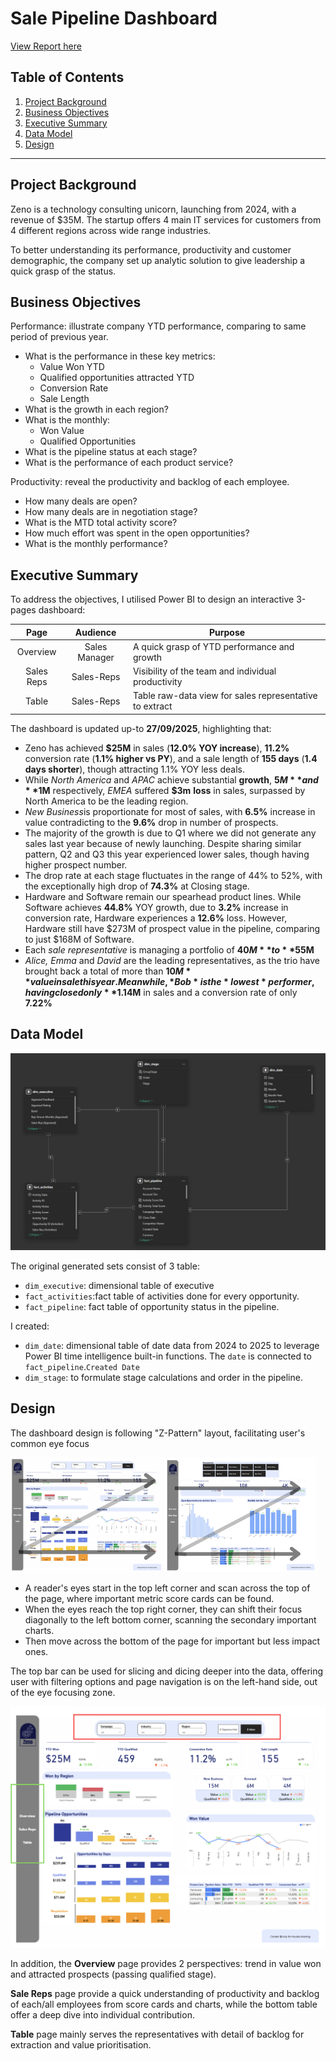 # Sale Pipeline Dashboard
[View Report here](https://app.powerbi.com/view?r=eyJrIjoiYWIzZDkzYmYtNDc4Mi00OTI4LWJlNWQtNjAyYTUwOWQ4MjNlIiwidCI6IjRlMjA2ZGRmLTNkYzgtNGZlMC1hZGNkLWI5YTQzODY4YzU4YyJ9)

## Table of Contents
1. [Project Background](#project_background)
2. [Business Objectives](#business_objective)
3. [Executive Summary](#executive_summary)
4. [Data Model](#data_model)
5. [Design](#design)

---
## Project Background
Zeno is a technology consulting unicorn, launching from 2024, with a revenue of $35M. The startup offers 4 main IT services for customers from 4 different regions across wide range industries.

To better understanding its performance, productivity and customer demographic, the company set up analytic solution to give leadership a quick grasp of the status.

## Business Objectives

Performance: illustrate company YTD performance, comparing to  same period of previous year.
- What is the performance in these key metrics:
    - Value Won YTD
    - Qualified opportunities attracted YTD
    - Conversion Rate
    - Sale Length
- What is the growth in each region?
- What is the monthly:
    - Won Value
    - Qualified Opportunities
- What is the pipeline status at each stage?
- What is the performance of each product service?

Productivity: reveal the productivity and backlog of each employee.
- How many deals are open?
- How many deals are in negotiation stage?
- What is the MTD total activity score?
- How much effort was spent in the open opportunities?
- What is the monthly performance?

## Executive Summary
To address the objectives, I utilised Power BI to design an interactive 3-pages dashboard:

| Page | Audience | Purpose | 
|:-------:|:-------:|--------|
| Overview | Sales Manager | A quick grasp of YTD performance and growth |
| Sales Reps | Sales-Reps | Visibility of the team and individual productivity |
| Table | Sales-Reps | Table raw-data view for sales representative to extract |

The dashboard is updated up-to **27/09/2025**, highlighting that:
- Zeno has achieved **$25M** in sales (**12.0% YOY increase**), **11.2%** conversion rate (**1.1% higher vs PY**), and a sale length of **155 days** (**1.4 days shorter**), though attracting 1.1% YOY less deals.
- While *North America* and *APAC* achieve substantial **growth**, **$5M** and **$1M** respectively, *EMEA* suffered **$3m** **loss** in sales, surpassed by North America to be the leading region.
- *New Business*is proportionate for most of sales, with **6.5%** increase in value contradicting to the **9.6%** drop in number of prospects.
- The majority of the growth is due to Q1 where we did not generate any sales last year because of newly launching. Despite sharing similar pattern, Q2 and Q3 this year experienced lower sales, though having higher prospect number.
- The drop rate at each stage fluctuates in the range of 44% to 52%, with the exceptionally high drop of **74.3%** at Closing stage.
- Hardware and Software remain our spearhead product lines. While Software achieves **44.8%** YOY growth, due to **3.2%** increase in conversion rate, Hardware experiences a **12.6%** loss. However, Hardware still have $273M of prospect value in the pipeline, comparing to just $168M of Software.
- Each *sale representative* is managing a portfolio of **$40M** to **$55M**
- *Alice, Emma* and *David* are the leading representatives, as the trio have brought back a total of more than **$10M **value in sale this year. Meanwhile, *Bob* is the *lowest* performer, having closed only **$1.14M** in sales and a conversion rate of only **7.22%**

## Data Model
<div>
    <img src="images/data_model.png" alt="Data Model" >
</div>

The original generated sets consist of 3 table:
- `dim_executive`: dimensional table of executive
- `fact_activities`:fact table of activities done for every opportunity.
- `fact_pipeline`: fact table of opportunity status in the pipeline.

I created:
- `dim_date`: dimensional table of date data from 2024 to 2025 to leverage Power BI time intelligence built-in functions. The `date` is connected to `fact_pipeline`.`Created Date`
- `dim_stage`: to formulate stage calculations and order in the pipeline.

## Design

The dashboard design is following "Z-Pattern" layout, facilitating user's common eye focus
<div>
  <img src="images/overview.png" alt="Overview" style="width:48%; display:inline-block;">
  <img src="images/salereps.png" alt="Sales Reps" style="width:48%; display:inline-block;">
</div>


- A reader's eyes start in the top left corner and scan across the top of the page, where important metric score cards can be found.
- When the eyes reach the top right corner, they can shift their focus diagonally to the left bottom corner, scanning the secondary important charts.
- Then move across the bottom of the page for important but less impact ones.

The top bar can be used for slicing and dicing deeper into the data, offering user with filtering options and page navigation is on the left-hand side, out of the eye focusing zone.
<div>
    <img src="images/navigation.png" alt="Navigation">
</div>

In addition, the **Overview** page provides 2 perspectives: trend in value won and attracted prospects (passing qualified stage).

**Sale Reps** page provide a quick understanding of productivity and backlog of each/all employees from score cards and charts, while the bottom table offer a deep dive into individual contribution.


**Table** page mainly serves the representatives with detail of backlog for extraction and value prioritisation.

